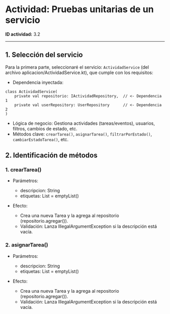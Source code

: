 # Actividad: Pruebas unitarias de un servicio

**ID actividad:** 3.2

---

## 1. Selección del servicio
Para la primera parte, seleccionaré el servicio: ``ActividadService`` (del archivo aplicacion/ActividadService.kt), que cumple con los requisitos:
* Dependencia inyectada:
```
class ActividadService(
    private val repositorio: IActividadRepository,  // <- Dependencia 1
    private val userRepository: UserRepository      // <- Dependencia 2
)
```

* Lógica de negocio: Gestiona actividades (tareas/eventos), usuarios, filtros, cambios de estado, etc.
* Métodos clave: ``crearTarea()``, ``asignarTarea()``, ``filtrarPorEstado()``, ``cambiarEstadoTarea()``, etc.

## 2. Identificación de métodos
### 1. crearTarea()
* Parámetros:
    - descripcion: String
    - etiquetas: List<String> = emptyList()

* Efecto:
    - Crea una nueva Tarea y la agrega al repositorio (repositorio.agregar()).
    - Validación: Lanza IllegalArgumentException si la descripción está vacía.

### 2. asignarTarea()
* Parámetros:
    - descripcion: String
    - etiquetas: List<String> = emptyList()

* Efecto:
    - Crea una nueva Tarea y la agrega al repositorio (repositorio.agregar()).
    - Validación: Lanza IllegalArgumentException si la descripción está vacía.
